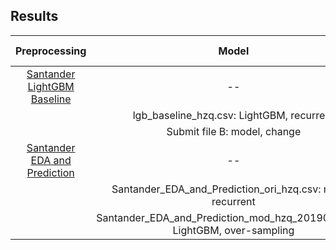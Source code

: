 ## Results
|Preprocessing|Model|Result (metric name)|
|:--:|:--:|:--:|
|[Santander LightGBM Baseline](https://www.kaggle.com/chocozzz/santander-lightgbm-baseline-lb-0-899)|--|0.899(Asserted))|
||lgb_baseline_hzq.csv: LightGBM, recurrent|0.898|
||Submit file B: model, change|score 2|
|[Santander EDA and Prediction](https://www.kaggle.com/gpreda/santander-eda-and-prediction)|--|0.9(Asserted)|
||Santander_EDA_and_Prediction_ori_hzq.csv: model, recurrent|0.9|
||Santander_EDA_and_Prediction_mod_hzq_20190315.csv: LightGBM, over-sampling|0.814|
